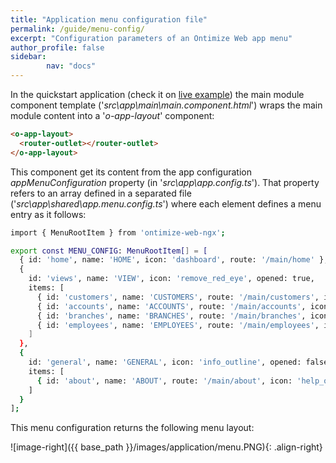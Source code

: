 ```yaml
---
title: "Application menu configuration file"
permalink: /guide/menu-config/
excerpt: "Configuration parameters of an Ontimize Web app menu"
author_profile: false
sidebar:
        nav: "docs"
---
```


In the quickstart application (check it on [live example](https://ontimizeweb.github.io/ontimize-web-ngx-quickstart)) the main module component template ('*src\app\main\main.component.html*') wraps the main module content into a '*o-app-layout*' component:

```html
<o-app-layout>
  <router-outlet></router-outlet>
</o-app-layout>
```

This component get its content from the app configuration *appMenuConfiguration* property
(in '*src\app\app.config.ts*'). That property refers to an array defined in a separated file ('*src\app\shared\app.menu.config.ts*') where each element defines a menu entry as it follows:

```bash
import { MenuRootItem } from 'ontimize-web-ngx';

export const MENU_CONFIG: MenuRootItem[] = [
  { id: 'home', name: 'HOME', icon: 'dashboard', route: '/main/home' },
  {
    id: 'views', name: 'VIEW', icon: 'remove_red_eye', opened: true,
    items: [
      { id: 'customers', name: 'CUSTOMERS', route: '/main/customers', icon: 'people' },
      { id: 'accounts', name: 'ACCOUNTS', route: '/main/accounts', icon: 'credit_card' },
      { id: 'branches', name: 'BRANCHES', route: '/main/branches', icon: 'account_balance' },
      { id: 'employees', name: 'EMPLOYEES', route: '/main/employees', icon: 'person' }
    ]
  },
  {
    id: 'general', name: 'GENERAL', icon: 'info_outline', opened: false,
    items: [
      { id: 'about', name: 'ABOUT', route: '/main/about', icon: 'help_outline' }
    ]
  }
];
```
This menu configuration returns the following menu layout:

![image-right]({{ base_path }}/images/application/menu.PNG){: .align-right}